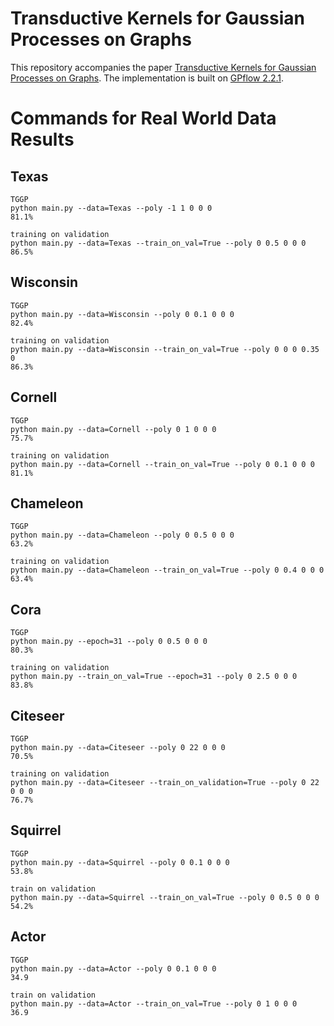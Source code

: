 # Transductive Kernels for Gaussian Processes on Graphs

This repository accompanies the paper [Transductive Kernels for Gaussian Processes on Graphs](https://arxiv.org/abs/2211.15322). The implementation is built on [GPflow 2.2.1](https://github.com/GPflow/GPflow/releases/tag/v2.2.1).

# Commands for Real World Data Results

## Texas
```
TGGP
python main.py --data=Texas --poly -1 1 0 0 0
81.1%

training on validation
python main.py --data=Texas --train_on_val=True --poly 0 0.5 0 0 0
86.5%
```

## Wisconsin
```
TGGP
python main.py --data=Wisconsin --poly 0 0.1 0 0 0
82.4%

training on validation
python main.py --data=Wisconsin --train_on_val=True --poly 0 0 0 0.35 0
86.3%
```

## Cornell
```
TGGP
python main.py --data=Cornell --poly 0 1 0 0 0
75.7%

training on validation
python main.py --data=Cornell --train_on_val=True --poly 0 0.1 0 0 0
81.1%
```

## Chameleon
```
TGGP
python main.py --data=Chameleon --poly 0 0.5 0 0 0
63.2%

training on validation
python main.py --data=Chameleon --train_on_val=True --poly 0 0.4 0 0 0
63.4%
```

## Cora
```
TGGP
python main.py --epoch=31 --poly 0 0.5 0 0 0
80.3%

training on validation
python main.py --train_on_val=True --epoch=31 --poly 0 2.5 0 0 0
83.8%
```

## Citeseer
```
TGGP
python main.py --data=Citeseer --poly 0 22 0 0 0
70.5%

training on validation
python main.py --data=Citeseer --train_on_validation=True --poly 0 22 0 0 0
76.7%
```

## Squirrel
```
TGGP
python main.py --data=Squirrel --poly 0 0.1 0 0 0
53.8%

train on validation
python main.py --data=Squirrel --train_on_val=True --poly 0 0.5 0 0 0
54.2%
```

## Actor
```
TGGP
python main.py --data=Actor --poly 0 0.1 0 0 0
34.9

train on validation
python main.py --data=Actor --train_on_val=True --poly 0 1 0 0 0
36.9
```
